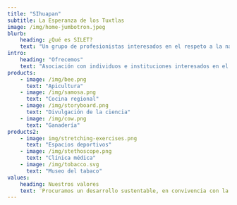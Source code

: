 ```yaml
---
title: "SIhuapan"
subtitle: La Esperanza de los Tuxtlas
image: /img/home-jumbotron.jpeg
blurb:
    heading: ¿Qué es SILET?
    text: "Un grupo de profesionistas interesados en el respeto a la naturaleza, rescate del habitat, cocina y tradiciones de la región de los Tuxtlas, con un enfoque social, cultural y científico."
intro:
    heading: "Ofrecemos"
    text: "Asociación con individuos e instituciones interesados en el rescate de la naturaleza, cocina y tradiciones de la región"
products:
    - image: /img/bee.png
      text: "Apicultura"
    - image: /img/samosa.png
      text: "Cocina regional"
    - image: /img/storyboard.png
      text: "Divulgación de la ciencia"
    - image: /img/cow.png
      text: "Ganadería"
products2:
    - image: img/stretching-exercises.png
      text: "Espacios deportivos"
    - image: /img/stethoscope.png
      text: "Clínica médica"
    - image: /img/tobacco.svg
      text: "Museo del tabaco"
values:
    heading: Nuestros valores
    text: ¨Procuramos un desarrollo sustentable, en convivencia con la naturaleza y un impacto social.
---
```


